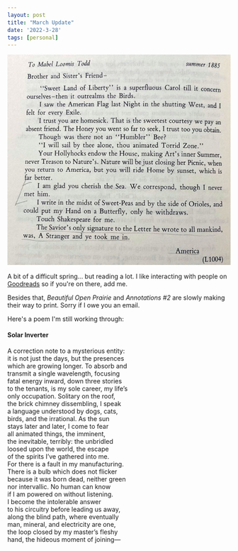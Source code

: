 ```yaml
---
layout: post
title: "March Update"
date: '2022-3-28'
tags: [personal]
---
```


![howe](/assets/howe.png)

A bit of a difficult spring... but reading a lot. I like interacting with people on <a href="https://www.goodreads.com/user/show/46654096-serena">Goodreads</a> so if you're on there, add me.

Besides that, <em>Beautiful Open Prairie</em> and <em>Annotations #2</em> are slowly making their way to print. Sorry if I owe you an email.

Here's a poem I'm still working through:

#### Solar Inverter

A correction note to a mysterious entity:<br>
it is not just the days, but the presences <br>
which are growing longer. To absorb and<br>
transmit a single wavelength, focusing<br>
fatal energy inward, down three stories<br>
to the tenants, is my sole career, my life’s<br>
only occupation. Solitary on the roof,<br>
the brick chimney dissembling, I speak<br>
a language understood by dogs, cats,<br>
birds, and the irrational. As the sun<br>
stays later and later, I come to fear<br>
all animated things, the imminent,<br>
the inevitable, terribly: the unbridled<br>
loosed upon the world, the escape<br>
of the spirits I’ve gathered into me.<br>
For there is a fault in my manufacturing.<br>
There is a bulb which does not flicker<br>
because it was born dead, neither green<br>
nor intervallic. No human can know<br>
if I am powered on without listening.<br>
I become the intolerable answer<br>
to his circuitry before leading us away,<br>
along the blind path, where eventually<br>
man, mineral, and electricity are one,<br>
the loop closed by my master’s fleshy<br>
hand, the hideous moment of joining—